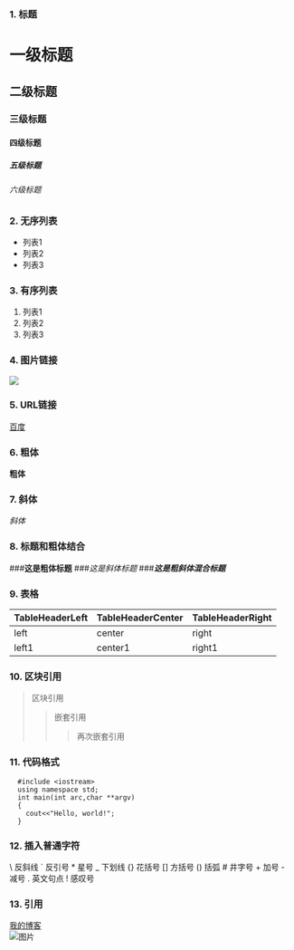 ### 1. 标题

# 一级标题
## 二级标题
### 三级标题
#### 四级标题
##### 五级标题
###### 六级标题

### 2. 无序列表
* 列表1
* 列表2
* 列表3


### 3. 有序列表
1. 列表1
2. 列表2
3. 列表3

### 4. 图片链接
![](http://pic6.huitu.com/res/20130116/84481_20130116142820494200_1.jpg) 

### 5. URL链接
[百度](http://www.baidu.com)

### 6. 粗体
**粗体**

### 7. 斜体
*斜体*

### 8. 标题和粗体结合
###**这是粗体标题**
###*这是斜体标题*
###***这是粗斜体混合标题***

### 9. 表格
|TableHeaderLeft|TableHeaderCenter|TableHeaderRight|
--- |--- |--- |
|left|center|right|
|left1|center1|right1|

### 10. 区块引用
> 区块引用
>> 嵌套引用
>>> 再次嵌套引用

### 11. 代码格式
``` Testing
  #include <iostream>
  using namespace std;
  int main(int arc,char **argv)
  {
    cout<<"Hello, world!";
  }
```
### 12. 插入普通字符
\\ 反斜线
\` 反引号
\* 星号
\_ 下划线
\{} 花括号
\[] 方括号
\() 括弧
\# 井字号
\+ 加号
\- 减号
\. 英文句点
\! 感叹号

### 13. 引用
[我的博客][1]  
![图片][2]  

[1]:https://mingdaa.github.io/  
[2]:http://pic6.huitu.com/res/20130116/84481_20130116142820494200_1.jpg




